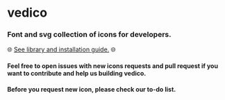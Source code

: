 # vedico
### Font and svg collection of icons for developers.

🌐 <a href="https://agrochal.me/vedico/index.html">See library and installation guide.</a> 🌐


####  Feel free to open issues with new icons requests and pull request if you want to contribute and help us building vedico.
#### Before you request new icon, please check our to-do list.
